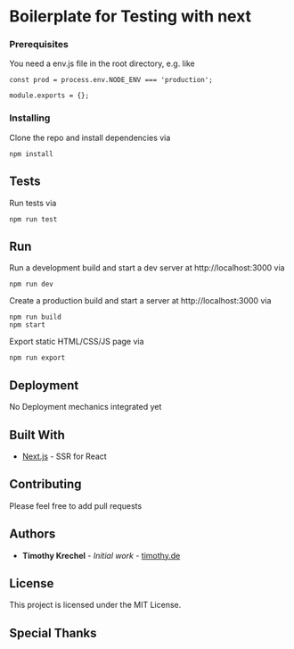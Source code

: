 # Boilerplate for Testing with next

### Prerequisites

You need a env.js file in the root directory, e.g. like

```
const prod = process.env.NODE_ENV === 'production';

module.exports = {};
```

### Installing

Clone the repo and install dependencies via

```
npm install
```

## Tests

Run tests via

```
npm run test
```

## Run

Run a development build and start a dev server at http://localhost:3000 via

```
npm run dev
```

Create a production build and start a server at http://localhost:3000 via

```
npm run build
npm start
```

Export static HTML/CSS/JS page via

```
npm run export
```

## Deployment

No Deployment mechanics integrated yet

## Built With

- [Next.js](https://github.com/zeit/next.js) - SSR for React

## Contributing

Please feel free to add pull requests

## Authors

- **Timothy Krechel** - _Initial work_ - [timothy.de](https://www.timothy.de)

## License

This project is licensed under the MIT License.

## Special Thanks
